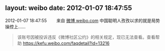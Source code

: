 layout: weibo
date: 2012-01-07 18:47:55
---
2012-01-07 18:47:55  &nbsp;&nbsp;&nbsp;&nbsp;&nbsp;&nbsp; 来自 <a href="http://weibo.com/" rel="nofollow">微博 weibo.com</a>
中国聪明人孜孜以求的就是局势操控上……
>  该账号因被投诉违反《微博社区公约》的相关规定，现已无法查看。查看帮助 https://kefu.weibo.com/faqdetail?id=13216
